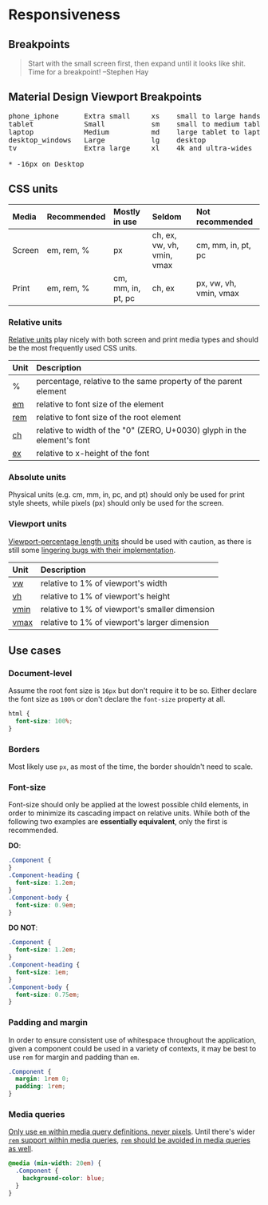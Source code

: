 # Responsiveness

## Breakpoints

> Start with the small screen first, then expand until it looks like shit. Time for a breakpoint! –Stephen Hay

## Material Design Viewport Breakpoints

<pre>
phone_iphone      Extra small     xs	small to large handset	      < 600px
tablet            Small           sm	small to medium tablet	      600px > < 960px
laptop            Medium          md	large tablet to laptop	      960px > < 1264*
desktop_windows   Large           lg	desktop	                      1264 > < 1904px*
tv                Extra large     xl	4k and ultra-wides            > 1904px*

* -16px on Desktop
</pre>

## CSS units

Media | Recommended | Mostly in use | Seldom | Not recommended
:--- | :--- | :--- | :--- | :---
Screen | em, rem, % | px | ch, ex, vw, vh, vmin, vmax | cm, mm, in, pt, pc
Print | em, rem, % | cm, mm, in, pt, pc | ch, ex | px, vw, vh, vmin, vmax

### Relative units
[Relative units](http://www.w3.org/TR/css3-values/#font-relative-lengths)
play nicely with both screen and print media types and should be
the most frequently used CSS units.

Unit | Description
:--- | :---
% | percentage, relative to the same property of the parent element
[em](http://www.w3.org/TR/css3-values/#em-unit) | relative to font size of the element
[rem](http://www.w3.org/TR/css3-values/#rem-unit) | relative to font size of the root element
[ch](http://www.w3.org/TR/css3-values/#ch-unit) | relative to width of the "0" (ZERO, U+0030) glyph in the element's font
[ex](http://www.w3.org/TR/css3-values/#ex-unit) | relative to x-height of the font

### Absolute units
Physical units (e.g. cm, mm, in, pc, and pt)
should only be used for print style sheets,
while pixels (px) should only be used for the screen.

### Viewport units

[Viewport-percentage length units](http://www.w3.org/TR/css3-values/#viewport-relative-lengths)
should be used with caution, as there is still some
[lingering bugs with their implementation](http://caniuse.com/#feat=viewport-units).

Unit | Description
:--- | :---
[vw](http://www.w3.org/TR/css3-values/#vw-unit) | relative to 1% of viewport's width
[vh](http://www.w3.org/TR/css3-values/#vh-unit) | relative to 1% of viewport's height
[vmin](http://www.w3.org/TR/css3-values/#vmin-unit) | relative to 1% of viewport's smaller dimension
[vmax](http://www.w3.org/TR/css3-values/#vmax-unit) | relative to 1% of viewport's larger dimension

## Use cases

### Document-level
Assume the root font size is `16px` but don't require it to be so. Either declare the font size as `100%` or don't declare the `font-size` property at all.

```css
html {
  font-size: 100%;
}
```

### Borders
Most likely use `px`, as most of the time, the border shouldn't need to scale.

### Font-size
Font-size should only be applied at the lowest possible child elements,
in order to minimize its cascading impact on relative units.
While both of the following two examples are **essentially equivalent**,
only the first is recommended.

**DO**:
```css
.Component {
}
.Component-heading {
  font-size: 1.2em;
}
.Component-body {
  font-size: 0.9em;
}
```
**DO NOT**:
```css
.Component {
  font-size: 1.2em;
}
.Component-heading {
  font-size: 1em;
}
.Component-body {
  font-size: 0.75em;
}
```

### Padding and margin
In order to ensure consistent use of whitespace throughout the application,
given a component could be used in a variety of contexts,
it may be best to use `rem` for margin and padding than `em`.

```css
.Component {
  margin: 1rem 0;
  padding: 1rem;
}
```

### Media queries
[Only use `em` within media query definitions, never pixels](http://blog.cloudfour.com/the-ems-have-it-proportional-media-queries-ftw/).
Until there's wider [`rem` support within media queries](http://fvsch.com/code/bugs/rem-mediaquery/),
[`rem` should be avoided in media queries as well](http://codeboxers.com/em-vs-px-vs-rem-in-media-queries/).

```css
@media (min-width: 20em) {
  .Component {
    background-color: blue;
  }
}
```
